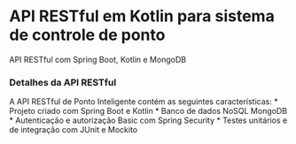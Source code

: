 # API RESTful em Kotlin para sistema de controle de ponto

API RESTful com Spring Boot, Kotlin e MongoDB

### Detalhes da API RESTful
A API RESTful de Ponto Inteligente contém as seguintes características:
    * Projeto criado com Spring Boot e Kotlin
    * Banco de dados NoSQL MongoDB
    * Autenticação e autorização Basic com Spring Security
    * Testes unitários e de integração com JUnit e Mockito